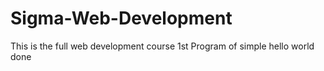 # Sigma-Web-Development
This is the full web development course
1st Program of simple hello world done 
